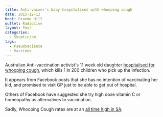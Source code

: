 ```yaml
---
title: Anti-vaxxer's baby hospitalised with whooping cough
date: 2015-12-13
host: Graeme Hill
outlet: RadioLive
layout: Post
categories:
  - Skepticism
tags:
  - Pseudoscience
  - Vaccines
---
```


Australian Anti-vaccination activist's 11 week old daughter [hospitalised for whooping cough](http://www.theage.com.au/victoria/antivaxxers-baby-hospitalised-with-whooping-cough-20151211-gll6hl.html), which kills 1 in 200 children who pick up the infection.

<!-- more -->

It appears from Facebook posts that she has no intention of vaccinating her kid, and promised to visit GP just to be able to get out of hospital.

Others of Facebook have suggested she try high dose vitamin C or homeopathy as alternatives to vaccination.

Sadly, Whooping Cough rates are at an [all time high in SA](http://www.adelaidenow.com.au/news/south-australia/vaccination-plea-whooping-cough-numbers-at-four-year-high-in-sa/story-fni6uo1m-1227630071228).
